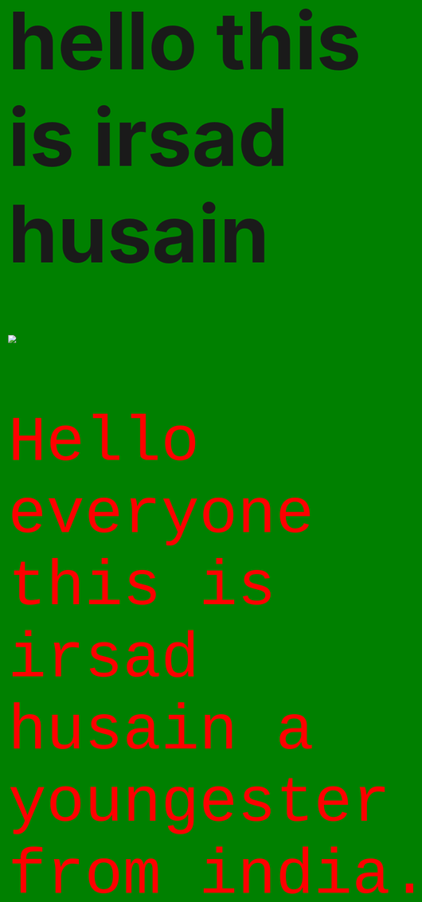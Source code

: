 <html>
<head>
	<meta charset="utf-8">
	<meta http-equiv="X-UA-Compatible" content="IE=edge">
	<title>irsad</title>
	<link rel="stylesheet" href="">
</head>
<style>
	body{
		background-color: green;
		font-size: 500%;
	}
</style>
<body>
	<h1>hello this is irsad husain</h1>
	<img src="https://www.talkwalker.com/images/2020/blog-headers/image-analysis.png">
	<style>p  {
  color: red;
  font-family: courier;
  font-size: 160%;
}
		</style>
		<p>Hello everyone this is irsad husain a youngester from india. </p>
	
</body>
</html>
